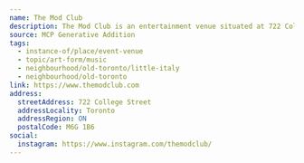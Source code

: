 ```yaml
---
name: The Mod Club
description: The Mod Club is an entertainment venue situated at 722 College Street, in Toronto's Little Italy neighbourhood. The Mod Club operated from 2002 until the COVID-19 lockdowns in 2020. In late 2021, the venue reopened as The Axis Club, before being rebranded back to The Mod Club in May 2025. The Mod Club has a 600 person capacity and a stage that is 24 feet wide x 18 feet deep.
source: MCP Generative Addition
tags:
  - instance-of/place/event-venue
  - topic/art-form/music
  - neighbourhood/old-toronto/little-italy
  - neighbourhood/old-toronto
link: https://www.themodclub.com
address:
  streetAddress: 722 College Street
  addressLocality: Toronto
  addressRegion: ON
  postalCode: M6G 1B6
social:
  instagram: https://www.instagram.com/themodclub/
---
```

